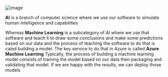 ![image](https://github.com/user-attachments/assets/9bc5e8e3-4dfe-4df3-bc17-a7a70f11f816)


**AI** is a branch of computer science where we use our software to simulate human intelligence and capabilities

Whereas **Machine Learning** is a subcategory of AI where we use that software and teach it to draw some conclusions and make some predictions based on our data and the process of teaching the software to do that is caled building a model. 
The key service to do that in Azure is called **Azure Machine Learning**
Typically, the process of building a machine learning model consists of training the model based on our data then packaging and validating that model. If we are happy with the results, we can deploy those models
